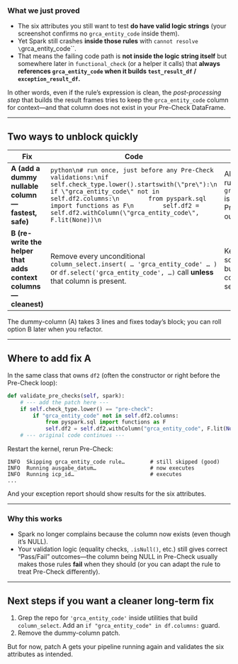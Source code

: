 ### What we just proved

* The six attributes you still want to test **do have valid logic strings** (your screenshot confirms no `grca_entity_code` inside them).
* Yet Spark still crashes **inside those rules** with
  `cannot resolve \`grca\_entity\_code\`\`.
* That means the failing code path is **not inside the logic string itself** but somewhere later in `functional_check` (or a helper it calls) that **always references `grca_entity_code` when it builds `test_result_df` / `exception_result_df`.**

In other words, even if the rule’s expression is clean, the *post-processing step* that builds the result frames tries to keep the `grca_entity_code` column for context—and that column does not exist in your Pre-Check DataFrame.

---

## Two ways to unblock quickly

| Fix                                                            | Code                                                                                                                                                                                                                                                                                             | Effect                                                                         |
| -------------------------------------------------------------- | ------------------------------------------------------------------------------------------------------------------------------------------------------------------------------------------------------------------------------------------------------------------------------------------------ | ------------------------------------------------------------------------------ |
| **A (add a dummy nullable column—fastest, safe)**              | `python\n# run once, just before any Pre-Check validations:\nif self.check_type.lower().startswith(\"pre\"):\n    if \"grca_entity_code\" not in self.df2.columns:\n        from pyspark.sql import functions as F\n        self.df2 = self.df2.withColumn(\"grca_entity_code\", F.lit(None))\n` | All six rules now run; `grca_entity_code` is simply NULL in Pre-Check outputs. |
| **B (re-write the helper that adds context columns—cleanest)** | Remove every unconditional `column_select.insert( … 'grca_entity_code' … )` or `df.select('grca_entity_code', …)` call **unless** that column is present.                                                                                                                                        | Keeps the DF schema minimal but requires a code search/edit.                   |

The dummy-column (A) takes 3 lines and fixes today’s block; you can roll
option B later when you refactor.

---

## Where to add fix A

In the same class that owns `df2` (often the constructor or right before the
Pre-Check loop):

```python
def validate_pre_checks(self, spark):
    # --- add the patch here ---
    if self.check_type.lower() == "pre-check":
        if "grca_entity_code" not in self.df2.columns:
            from pyspark.sql import functions as F
            self.df2 = self.df2.withColumn("grca_entity_code", F.lit(None))
    # --- original code continues ---
```

Restart the kernel, rerun Pre-Check:

```
INFO  Skipping grca_entity_code rule…        # still skipped (good)
INFO  Running ausgabe_datum…                 # now executes
INFO  Running icp_id…                        # executes
...
```

And your exception report should show results for the six attributes.

---

### Why this works

* Spark no longer complains because the column now exists (even though it’s NULL).
* Your validation logic (equality checks, `.isNull()`, etc.) still gives correct “Pass/Fail” outcomes—the column being NULL in Pre-Check usually makes those rules **fail** when they should (or you can adapt the rule to treat Pre-Check differently).

---

## Next steps if you want a cleaner long-term fix

1. Grep the repo for `'grca_entity_code'` inside utilities that build
   `column_select`.  Add an `if "grca_entity_code" in df.columns:` guard.
2. Remove the dummy-column patch.

But for now, patch A gets your pipeline running again and validates the six
attributes as intended.
